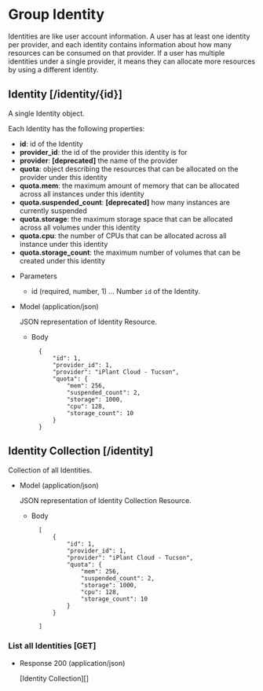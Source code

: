# Group Identity
Identities are like user account information. A user has at least one identity per provider, and each identity
 contains information about how many resources can be consumed on that provider.  If a user has multiple identities
 under a single provider, it means they can allocate more resources by using a different identity.

## Identity [/identity/{id}]
A single Identity object.

Each Identity has the following properties:

- **id**: id of the Identity
- **provider_id**: the id of the provider this identity is for
- **provider**: **[deprecated]** the name of the provider 
- **quota**: object describing the resources that can be allocated on the provider under this identity
- **quota.mem**: the maximum amount of memory that can be allocated across all instances under this identity
- **quota.suspended_count**: **[deprecated]** how many instances are currently suspended
- **quota.storage**: the maximum storage space that can be allocated across all volumes under this identity
- **quota.cpu**: the number of CPUs that can be allocated across all instance under this identity
- **quota.storage_count**: the maximum number of volumes that can be created under this identity

+ Parameters
    + id (required, number, 1) ... Number `id` of the Identity.
    
+ Model (application/json)

    JSON representation of Identity Resource.

    + Body

            {
                "id": 1,
                "provider_id": 1,
                "provider": "iPlant Cloud - Tucson",
                "quota": {
                    "mem": 256,
                    "suspended_count": 2,
                    "storage": 1000,
                    "cpu": 128,
                    "storage_count": 10
                }
            }

## Identity Collection [/identity]
Collection of all Identities.

+ Model (application/json)

    JSON representation of Identity Collection Resource.

    + Body

            [
                {
                    "id": 1,
                    "provider_id": 1,
                    "provider": "iPlant Cloud - Tucson",
                    "quota": {
                        "mem": 256,
                        "suspended_count": 2,
                        "storage": 1000,
                        "cpu": 128,
                        "storage_count": 10
                    }
                }
                
            ]
            
### List all Identities [GET]
+ Response 200 (application/json)

    [Identity Collection][]
